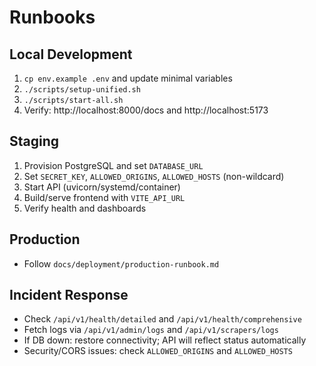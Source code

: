 # Runbooks

## Local Development
1. `cp env.example .env` and update minimal variables
2. `./scripts/setup-unified.sh`
3. `./scripts/start-all.sh`
4. Verify: http://localhost:8000/docs and http://localhost:5173

## Staging
1. Provision PostgreSQL and set `DATABASE_URL`
2. Set `SECRET_KEY`, `ALLOWED_ORIGINS`, `ALLOWED_HOSTS` (non-wildcard)
3. Start API (uvicorn/systemd/container)
4. Build/serve frontend with `VITE_API_URL`
5. Verify health and dashboards

## Production
- Follow `docs/deployment/production-runbook.md`

## Incident Response
- Check `/api/v1/health/detailed` and `/api/v1/health/comprehensive`
- Fetch logs via `/api/v1/admin/logs` and `/api/v1/scrapers/logs`
- If DB down: restore connectivity; API will reflect status automatically
- Security/CORS issues: check `ALLOWED_ORIGINS` and `ALLOWED_HOSTS`